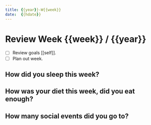 ```yaml
---
title: {{year}}-W{{week}}
date:  {{hdate}}
---
```


# Review Week {{week}} / {{year}}

- [ ] Review goals [[self]].
- [ ] Plan out week.

## How did you sleep this week?

## How was your diet this week, did you eat enough?

## How many social events did you go to?

